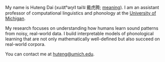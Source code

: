 My name is Huteng Dai (xu˨˩tʰəŋ˧˥ tai˥˨ 戴虎腾; [meaning](https://www.pinterest.com/pin/281826889168185122/)). I am an assistant professor of computational linguistics and phonology at the [University of Michigan](https://lsa.umich.edu/linguistics). 

My research focuses on understanding how humans learn sound patterns from noisy, real-world data. I build interpretable models of phonological learning that are not only mathematically well-defined but also succeed on real-world corpora.

You can contact me at [huteng@umich.edu](mailto:huteng@umich.edu).

